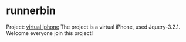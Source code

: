 # runnerbin

Project:
<a href="https://runner-bin.github.io/runnerbin/html/iPhone/Apple-lock-login.html">virtual iphone</a>
The project is a virtual iPhone, used Jquery-3.2.1.<br/>
Welcome everyone join this project!
